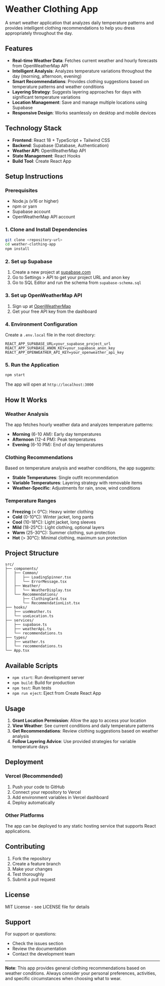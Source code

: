 # Weather Clothing App

A smart weather application that analyzes daily temperature patterns and provides intelligent clothing recommendations to help you dress appropriately throughout the day.

## Features

- **Real-time Weather Data**: Fetches current weather and hourly forecasts from OpenWeatherMap API
- **Intelligent Analysis**: Analyzes temperature variations throughout the day (morning, afternoon, evening)
- **Smart Recommendations**: Provides clothing suggestions based on temperature patterns and weather conditions
- **Layering Strategy**: Suggests layering approaches for days with significant temperature variations
- **Location Management**: Save and manage multiple locations using Supabase
- **Responsive Design**: Works seamlessly on desktop and mobile devices

## Technology Stack

- **Frontend**: React 18 + TypeScript + Tailwind CSS
- **Backend**: Supabase (Database, Authentication)
- **Weather API**: OpenWeatherMap API
- **State Management**: React Hooks
- **Build Tool**: Create React App

## Setup Instructions

### Prerequisites

- Node.js (v16 or higher)
- npm or yarn
- Supabase account
- OpenWeatherMap API account

### 1. Clone and Install Dependencies

```bash
git clone <repository-url>
cd weather-clothing-app
npm install
```

### 2. Set up Supabase

1. Create a new project at [supabase.com](https://supabase.com)
2. Go to Settings > API to get your project URL and anon key
3. Go to SQL Editor and run the schema from `supabase-schema.sql`

### 3. Set up OpenWeatherMap API

1. Sign up at [OpenWeatherMap](https://openweathermap.org/api)
2. Get your free API key from the dashboard

### 4. Environment Configuration

Create a `.env.local` file in the root directory:

```env
REACT_APP_SUPABASE_URL=your_supabase_project_url
REACT_APP_SUPABASE_ANON_KEY=your_supabase_anon_key
REACT_APP_OPENWEATHER_API_KEY=your_openweather_api_key
```

### 5. Run the Application

```bash
npm start
```

The app will open at `http://localhost:3000`

## How It Works

### Weather Analysis
The app fetches hourly weather data and analyzes temperature patterns:
- **Morning** (6-10 AM): Early day temperatures
- **Afternoon** (12-4 PM): Peak temperatures
- **Evening** (6-10 PM): End of day temperatures

### Clothing Recommendations
Based on temperature analysis and weather conditions, the app suggests:

- **Stable Temperatures**: Single outfit recommendation
- **Variable Temperatures**: Layering strategy with removable items
- **Weather-Specific**: Adjustments for rain, snow, wind conditions

### Temperature Ranges
- **Freezing** (< 0°C): Heavy winter clothing
- **Cold** (0-10°C): Winter jacket, long pants
- **Cool** (10-18°C): Light jacket, long sleeves
- **Mild** (18-25°C): Light clothing, optional layers
- **Warm** (25-30°C): Summer clothing, sun protection
- **Hot** (> 30°C): Minimal clothing, maximum sun protection

## Project Structure

```
src/
├── components/
│   ├── Common/
│   │   ├── LoadingSpinner.tsx
│   │   └── ErrorMessage.tsx
│   ├── Weather/
│   │   └── WeatherDisplay.tsx
│   └── Recommendations/
│       ├── ClothingCard.tsx
│       └── RecommendationList.tsx
├── hooks/
│   ├── useWeather.ts
│   └── useLocation.ts
├── services/
│   ├── supabase.ts
│   ├── weatherApi.ts
│   └── recommendations.ts
├── types/
│   ├── weather.ts
│   └── recommendations.ts
└── App.tsx
```

## Available Scripts

- `npm start`: Run development server
- `npm build`: Build for production
- `npm test`: Run tests
- `npm run eject`: Eject from Create React App

## Usage

1. **Grant Location Permission**: Allow the app to access your location
2. **View Weather**: See current conditions and daily temperature patterns
3. **Get Recommendations**: Review clothing suggestions based on weather analysis
4. **Follow Layering Advice**: Use provided strategies for variable temperature days

## Deployment

### Vercel (Recommended)
1. Push your code to GitHub
2. Connect your repository to Vercel
3. Add environment variables in Vercel dashboard
4. Deploy automatically

### Other Platforms
The app can be deployed to any static hosting service that supports React applications.

## Contributing

1. Fork the repository
2. Create a feature branch
3. Make your changes
4. Test thoroughly
5. Submit a pull request

## License

MIT License - see LICENSE file for details

## Support

For support or questions:
- Check the issues section
- Review the documentation
- Contact the development team

---

**Note**: This app provides general clothing recommendations based on weather conditions. Always consider your personal preferences, activities, and specific circumstances when choosing what to wear.
